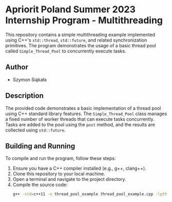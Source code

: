 # Apriorit Poland Summer 2023 Internship Program - Multithreading

This repository contains a simple multithreading example implemented using C++'s `std::thread`, `std::future`, and related synchronization primitives. The program demonstrates the usage of a basic thread pool called `Simple_Thread_Pool` to concurrently execute tasks.

## Author
- Szymon Siąkała

## Description

The provided code demonstrates a basic implementation of a thread pool using C++ standard library features. The `Simple_Thread_Pool` class manages a fixed number of worker threads that can execute tasks concurrently. Tasks are added to the pool using the `post` method, and the results are collected using `std::future`.

## Building and Running

To compile and run the program, follow these steps:

1. Ensure you have a C++ compiler installed (e.g., g++, clang++).
2. Clone this repository to your local machine.
3. Open a terminal and navigate to the project directory.
4. Compile the source code:
   ```sh
   g++ -std=c++11 -o thread_pool_example thread_pool_example.cpp -lpthread
   ```
